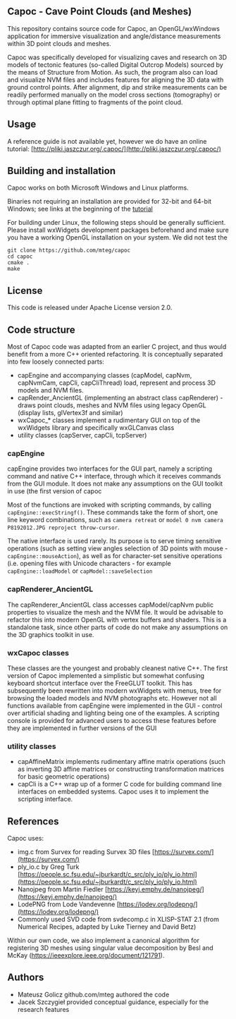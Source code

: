 ## Capoc - Cave Point Clouds (and Meshes)
This repository contains source code for Capoc, an OpenGL/wxWindows application for immersive visualization and angle/distance measurements within 3D point clouds and meshes. 

Capoc was specifically developed for visualizing caves and research on 3D models of tectonic features (so-called Digital Outcrop Models) sourced by the means of Structure from Motion. As such, the program also can load and visualize NVM files and includes features for aligning the 3D data with ground control points. After alignment, dip and strike measurements can be readily performed manually on the model cross sections (tomography) or through optimal plane fitting to fragments of the point cloud.

## Usage
A reference guide is not available yet, however we do have an online tutorial:
[http://pliki.jaszczur.org/.capoc/](http://pliki.jaszczur.org/.capoc/)

## Building and installation
Capoc works on both Microsoft Windows and Linux platforms. 

Binaries not requiring an installation are provided for 32-bit and 64-bit Windows; see links at the beginning of the [tutorial](http://pliki.jaszczur.org/.capoc/) 

For building under Linux, the following steps should be generally sufficient. Please install wxWidgets development packages beforehand and make sure you have a working OpenGL installation on your system. We did not test the 

```
git clone https://github.com/mteg/capoc
cd capoc
cmake .
make
```

## License 
This code is released under Apache License version 2.0.

## Code structure
Most of Capoc code was adapted from an earlier C project, and thus would benefit from a more C++ oriented refactoring. It is conceptually separated into few loosely connected parts:
* capEngine and accompanying classes (capModel, capNvm, capNvmCam, capCli, capCliThread) load, represent and process 3D models and NVM files. 
* capRender_AncientGL (implementing an abstract class capRenderer) - draws point clouds, meshes and NVM files using legacy OpenGL (display lists, glVertex3f and similar)
* wxCapoc_* classes implement a rudimentary GUI on top of the wxWidgets library and specifically wxGLCanvas class
* utility classes (capServer, capCli, tcpServer)

### capEngine
capEngine provides two interfaces for the GUI part, namely a scripting command and native C++ interface, through which it receives commands from the GUI module. It does not make any assumptions on the GUI toolkit in use (the first version of capoc 

Most of the functions are invoked with scripting commands, by calling  `capEngine::execStringf()`. These commands take the form of short, one line keyword combinations, such as `camera retreat` or `model 0 nvm camera P8192012.JPG reproject throw-cursor`. 

The native interface is used rarely. Its purpose is to serve timing sensitive operations (such as setting view angles selection of 3D points with mouse - `capEngine::mouseAction`), as well as for character-set sensitive operations (i.e. opening files with Unicode characters - for example `capEngine::loadModel` or `capModel::saveSelection`

### capRenderer_AncientGL
The capRenderer_AncientGL class accesses capModel/capNvm public properties to visualize the mesh and the NVM file. It would be advisable to refactor this into modern OpenGL with vertex buffers and shaders. This is a standalone task, since other parts of code do not make any assumptions on the 3D graphics toolkit in use.

### wxCapoc classes
These classes are the youngest and probably cleanest native C++. The first version of Capoc implemented a simplistic but somewhat confusing keyboard shortcut interface over the FreeGLUT toolkit. This has subsequently been rewritten into modern wxWidgets with menus, tree for browsing the loaded models and NVM photographs etc. However not all functions available from capEngine were implemented in the GUI - control over artificial shading and lighting being one of the examples.  A scripting console is provided for advanced users to access these features before they are implemented in further versions of the GUI

### utility classes
* capAffineMatrix implements rudimentary affine matrix operations (such as inverting 3D affine matrices or constructing transformation matrices for basic geometric operations)
* capCli is a C++ wrap up of a former C code for building command line interfaces on embedded systems. Capoc uses it to implement the scripting interface.

## References
Capoc uses:
* img.c from Survex for reading Survex 3D files [https://survex.com/](https://survex.com/)
* ply_io.c by Greg Turk [https://people.sc.fsu.edu/~jburkardt/c_src/ply_io/ply_io.html](https://people.sc.fsu.edu/~jburkardt/c_src/ply_io/ply_io.html)
* Nanojpeg from Martin Fiedler [https://keyj.emphy.de/nanojpeg/](https://keyj.emphy.de/nanojpeg/)
* LodePNG from Lode Vandevenne [https://lodev.org/lodepng/](https://lodev.org/lodepng/)
* Commonly used  SVD code from svdecomp.c in XLISP-STAT 2.1 (from Numerical Recipes, adapted by Luke Tierney and David Betz)
 
Within our own code, we also implement a canonical algorithm for registering 3D meshes using singular value decomposition by Besl and McKay (https://ieeexplore.ieee.org/document/121791).

## Authors
* Mateusz Golicz github.com/mteg authored the code
* Jacek Szczygieł provided conceptual guidance, especially for the research features
